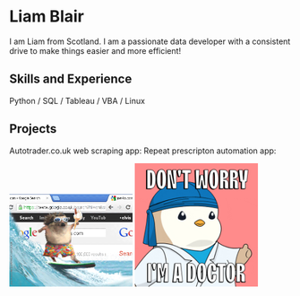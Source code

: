 # Liam Blair

I am Liam from Scotland. I am a passionate data developer with a consistent drive to make things easier and more efficient!

## Skills and Experience
Python / SQL / Tableau / VBA / Linux

## Projects

Autotrader.co.uk web scraping app:  Repeat prescripton automation app:

<img src="https://github.com/liamjblair/liamjblair/blob/main/giphy.gif" width="220"/>  <img src="https://github.com/liamjblair/liamjblair/blob/main/doctor.gif" width="220">




